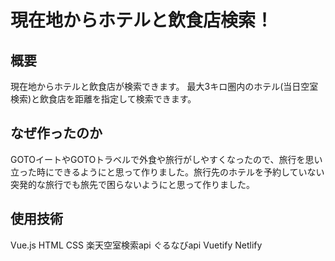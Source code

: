# 現在地からホテルと飲食店検索！

## 概要
現在地からホテルと飲食店が検索できます。
最大3キロ圏内のホテル(当日空室検索)と飲食店を距離を指定して検索できます。

## なぜ作ったのか
GOTOイートやGOTOトラベルで外食や旅行がしやすくなったので、旅行を思い立った時にできるようにと思って作りました。旅行先のホテルを予約していない突発的な旅行でも旅先で困らないようにと思って作りました。

## 使用技術
Vue.js HTML CSS 楽天空室検索api ぐるなびapi Vuetify Netlify
